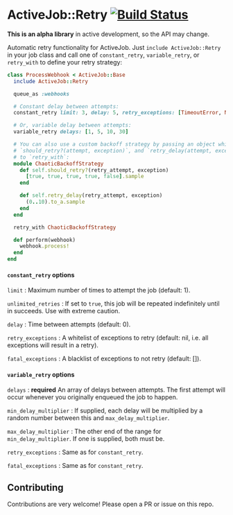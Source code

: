 ActiveJob::Retry [![Build Status](https://travis-ci.org/gocardless/activejob-retry.svg?branch=master)](https://travis-ci.org/gocardless/activejob-retry)
================

**This is an alpha library** in active development, so the API may change.

Automatic retry functionality for ActiveJob. Just `include ActiveJob::Retry` in your job
class and call one of `constant_retry`, `variable_retry`, or `retry_with` to define your
retry strategy:

```ruby
class ProcessWebhook < ActiveJob::Base
  include ActiveJob::Retry

  queue_as :webhooks

  # Constant delay between attempts:
  constant_retry limit: 3, delay: 5, retry_exceptions: [TimeoutError, NetworkError]

  # Or, variable delay between attempts:
  variable_retry delays: [1, 5, 10, 30]

  # You can also use a custom backoff strategy by passing an object which responds to
  # `should_retry?(attempt, exception)`, and `retry_delay(attempt, exception)`
  # to `retry_with`:
  module ChaoticBackoffStrategy
    def self.should_retry?(retry_attempt, exception)
      [true, true, true, true, false].sample
    end

    def self.retry_delay(retry_attempt, exception)
      (0..10).to_a.sample
    end
  end

  retry_with ChaoticBackoffStrategy

  def perform(webhook)
    webhook.process!
  end
end
```

#### `constant_retry` options
`limit`
:    Maximum number of times to attempt the job (default: 1).

`unlimited_retries`
:    If set to `true`, this job will be repeated indefinitely until in succeeds. Use with extreme caution.

`delay`
:    Time between attempts (default: 0).

`retry_exceptions`
:    A whitelist of exceptions to retry (default: nil, i.e. all exceptions will result in a retry).

`fatal_exceptions`
:    A blacklist of exceptions to not retry (default: []).

#### `variable_retry` options

`delays`
:    __required__ An array of delays between attempts. The first attempt will occur whenever you originally enqueued the job to happen.

`min_delay_multiplier`
:    If supplied, each delay will be multiplied by a random number between this and `max_delay_multiplier`.

`max_delay_multiplier`
:    The other end of the range for `min_delay_multiplier`. If one is supplied, both must be.

`retry_exceptions`
:    Same as for `constant_retry`.

`fatal_exceptions`
:    Same as for `constant_retry`.

Contributing
------------

Contributions are very welcome! Please open a PR or issue on this repo.
